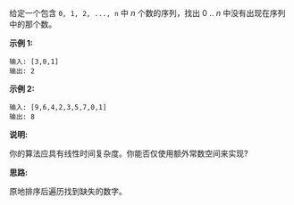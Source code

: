 给定一个包含 `0, 1, 2, ..., n` 中 *n* 个数的序列，找出 0 .. *n* 中没有出现在序列中的那个数。

**示例 1:**

```
输入: [3,0,1]
输出: 2
```

**示例 2:**

```
输入: [9,6,4,2,3,5,7,0,1]
输出: 8
```

**说明:**

你的算法应具有线性时间复杂度。你能否仅使用额外常数空间来实现?

**思路:**

原地排序后遍历找到缺失的数字。
